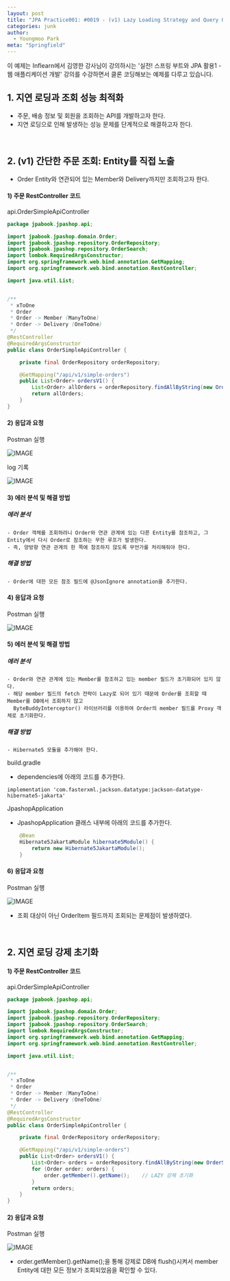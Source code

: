 ```yaml
---
layout: post
title: "JPA Practice001: #0019 - (v1) Lazy Loading Strategy and Query Optimization"
categories: junk
author:
  - Youngmoo Park
meta: "Springfield"
---
```


이 예제는 Inflearn에서 김영한 강사님이 강의하시는 '실전! 스프링 부트와 JPA 활용1 - 웹 애플리케이션 개발' 강의를 수강하면서 클론 코딩해보는 예제를 다루고 있습니다.

## 1. 지연 로딩과 조회 성능 최적화

- 주문, 배송 정보 및 회원을 조회하는 API를 개발하고자 한다.
- 지연 로딩으로 인해 발생하는 성능 문제를 단계적으로 해결하고자 한다.
<br/>

## 2. (v1) 간단한 주문 조회: Entity를 직접 노출

- Order Entity와 연관되어 있는 Member와 Delivery까지만 조회하고자 한다.

#### **1) 주문 RestController 코드**

api.OrderSimpleApiController

```java
package jpabook.jpashop.api;

import jpabook.jpashop.domain.Order;
import jpabook.jpashop.repository.OrderRepository;
import jpabook.jpashop.repository.OrderSearch;
import lombok.RequiredArgsConstructor;
import org.springframework.web.bind.annotation.GetMapping;
import org.springframework.web.bind.annotation.RestController;

import java.util.List;


/**
 * xToOne
 * Order
 * Order -> Member (ManyToOne)
 * Order -> Delivery (OneToOne)
 */
@RestController
@RequiredArgsConstructor
public class OrderSimpleApiController {

    private final OrderRepository orderRepository;

    @GetMapping("/api/v1/simple-orders")
    public List<Order> ordersV1() {
        List<Order> allOrders = orderRepository.findAllByString(new OrderSearch());
        return allOrders;
    }
}

```

#### **2) 응답과 요청**

Postman 실행

![IMAGE](/assets/images/spring-boot-jpa-practice001/0019/failed.png)

log 기록

![IMAGE](/assets/images/spring-boot-jpa-practice001/0019/logs-of-failure.png)

#### **3) 에러 분석 및 해결 방법**

##### **에러 분석**
```plaintext
- Order 객체를 조회하려니 Order와 연관 관계에 있는 다른 Entity를 참조하고, 그 Entity에서 다시 Order로 참조하는 무한 루프가 발생한다.
- 즉, 양방향 연관 관계의 한 쪽에 참조하지 않도록 무언가를 처리해줘야 한다.
```
##### **해결 방법**
```plaintext
- Order에 대한 모든 참조 필드에 @JsonIgnore annotation을 추가한다.
```
#### **4) 응답과 요청**

Postman 실행

![IMAGE](/assets/images/spring-boot-jpa-practice001/0019/proxy-related-errors.png)

#### **5) 에러 분석 및 해결 방법**

##### **에러 분석**
```plaintext
- Order와 연관 관계에 있는 Member를 참조하고 있는 member 필드가 초기화되어 있지 않다.
- 해당 member 필드의 fetch 전략이 Lazy로 되어 있기 때문에 Order를 조회할 때 Member를 DB에서 조회하지 않고
  ByteBuddyInterceptor() 라이브러리를 이용하여 Order의 member 필드를 Proxy 객체로 초기화한다.
```

##### **해결 방법**
```plaintext
- Hibernate5 모듈을 추가해야 한다.
```

build.gradle

- dependencies에 아래의 코드를 추가한다.
```plaintext
implementation 'com.fasterxml.jackson.datatype:jackson-datatype-hibernate5-jakarta'
```

JpashopApplication

- JpashopApplication 클래스 내부에 아래의 코드를 추가한다.
```java
    @Bean
	Hibernate5JakartaModule hibernate5Module() {
        return new Hibernate5JakartaModule();
    }
```

#### **6) 응답과 요청**

Postman 실행

![IMAGE](/assets/images/spring-boot-jpa-practice001/0019/order-entities.png)

- 조회 대상이 아닌 OrderItem 필드까지 조회되는 문제점이 발생하였다.
<br/>

## 2. 지연 로딩 강제 초기화

#### **1) 주문 RestController 코드**

api.OrderSimpleApiController

```java
package jpabook.jpashop.api;

import jpabook.jpashop.domain.Order;
import jpabook.jpashop.repository.OrderRepository;
import jpabook.jpashop.repository.OrderSearch;
import lombok.RequiredArgsConstructor;
import org.springframework.web.bind.annotation.GetMapping;
import org.springframework.web.bind.annotation.RestController;

import java.util.List;


/**
 * xToOne
 * Order
 * Order -> Member (ManyToOne)
 * Order -> Delivery (OneToOne)
 */
@RestController
@RequiredArgsConstructor
public class OrderSimpleApiController {

    private final OrderRepository orderRepository;

    @GetMapping("/api/v1/simple-orders")
    public List<Order> ordersV1() {
        List<Order> orders = orderRepository.findAllByString(new OrderSearch());
        for (Order order: orders) {
            order.getMember().getName();    // LAZY 강제 초기화
        }
        return orders;
    }
}
```

#### **2) 응답과 요청**

Postman 실행

![IMAGE](/assets/images/spring-boot-jpa-practice001/0019/v1-success.png)

- order.getMember().getName();을 통해 강제로 DB에 flush()시켜서 member Entity에 대한 모든 정보가 조회되었음을 확인할 수 있다.